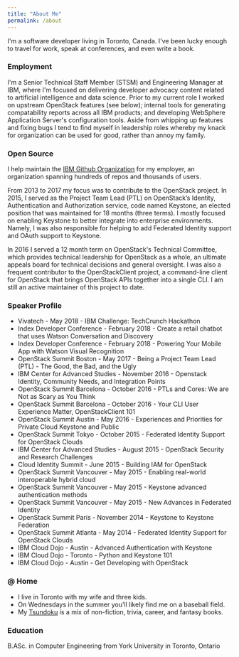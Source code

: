 ```yaml
---
title: "About Me"
permalink: /about
---
```


I'm a software developer living in Toronto, Canada. I've been lucky enough to travel for work, speak at conferences, and even write a book.

### Employment

I'm a Senior Technical Staff Member (STSM) and Engineering Manager at IBM, where I'm focused on delivering developer advocacy content related to artificial intelligence and data science. Prior to my current role I worked on upstream OpenStack features (see below); internal tools for generating compatability reports across all IBM products; and developing WebSphere Application Server's configuration tools. Aside from whipping up features and fixing bugs I tend to find myself in leadership roles whereby my knack for organization can be used for good, rather than annoy my family.

### Open Source

I help maintain the [IBM Github Organization](https://github.com/ibm) for my employer, an organization spanning hundreds of repos and thousands of users. 

From 2013 to 2017 my focus was to contribute to the OpenStack project. In 2015, I served as the Project Team Lead (PTL) on OpenStack’s Identity, Authentication and Authorization service, code named Keystone, an elected position that was maintained for 18 months (three terms). I mostly focused on enabling Keystone to better integrate into enterprise environments. Namely, I was also responsible for helping to add Federated Identity support and OAuth support to Keystone.

In 2016 I served a 12 month term on OpenStack's Technical Committee, which provides technical leadership for OpenStack as a whole, an ultimate appeals board for technical decisions and general oversight. I was also a frequent contributor to the OpenStackClient project, a command-line client for OpenStack that brings OpenStack APIs together into a single CLI. I am still an active maintainer of this project to date.

### Speaker Profile

* Vivatech - May 2018 - IBM Challenge: TechCrunch Hackathon
* Index Developer Conference - February 2018 - Create a retail chatbot that uses Watson Conversation and Discovery
* Index Developer Conference - February 2018 - Powering Your Mobile App with Watson Visual Recognition
* OpenStack Summit Boston - May 2017 - Being a Project Team Lead (PTL) - The Good, the Bad, and the Ugly
* IBM Center for Advanced Studies - November 2016 - Openstack Identity, Community Needs, and Integration Points
* OpenStack Summit Barcelona - October 2016 - PTLs and Cores: We are Not as Scary as You Think
* OpenStack Summit Barcelona - October 2016 - Your CLI User Experience Matter, OpenStackClient 101
* OpenStack Summit Austin - May 2016 - Experiences and Priorities for Private Cloud Keystone and Public
* OpenStack Summit Tokyo - October 2015 - Federated Identity Support for OpenStack Clouds
* IBM Center for Advanced Studies - August 2015 - OpenStack Security and Research Challenges
* Cloud Identity Summit - June 2015 - Building IAM for OpenStack
* OpenStack Summit Vancouver - May 2015 - Enabling real-world interoperable hybrid cloud
* OpenStack Summit Vancouver - May 2015 - Keystone advanced authentication methods
* OpenStack Summit Vancouver - May 2015 - New Advances in Federated Identity
* OpenStack Summit Paris - November 2014 - Keystone to Keystone Federation
* OpenStack Summit Atlanta - May 2014 - Federated Identity Support for OpenStack Clouds
* IBM Cloud Dojo - Austin - Advanced Authentication with Keystone
* IBM Cloud Dojo - Toronto - Python and Keystone 101
* IBM Cloud Dojo - Austin - Get Developing with OpenStack

### @ Home

* I live in Toronto with my wife and three kids.
* On Wednesdays in the summer you'll likely find me on a baseball field.
* My [Tsundoku](https://en.wikipedia.org/wiki/Tsundoku) is a mix of non-fiction, trivia, career, and fantasy books.

### Education

B.ASc. in Computer Engineering from York University in Toronto, Ontario
